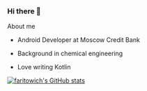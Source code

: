 ### Hi there 👋



About me

* Android Developer at Moscow Credit Bank

* Background in chemical engineering

* Love writing Kotlin

[![faritowich's GitHub stats](https://github-readme-stats.vercel.app/api?username=faritowich)](https://github.com/faritowich/github-readme-stats)


<!--
**faritowich/faritowich** is a ✨ _special_ ✨ repository because its `README.md` (this file) appears on your GitHub profile.

Here are some ideas to get you started:

- 🔭 I’m currently working on ...
- 🌱 I’m currently learning ...
- 👯 I’m looking to collaborate on ...
- 🤔 I’m looking for help with ...
- 💬 Ask me about ...
- 📫 How to reach me: ...
- 😄 Pronouns: ...
- ⚡ Fun fact: ...
-->
